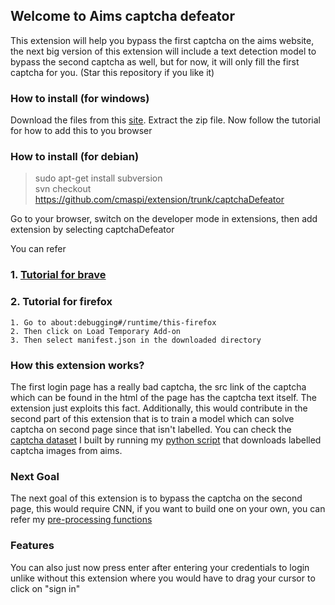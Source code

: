 ## Welcome to Aims captcha defeator

This extension will help you bypass the first captcha on the aims website, the next big version of this extension will include a text detection model to bypass the second captcha as well, but for now, it will only fill the first captcha for you.
(Star this repository if you like it)
### How to install (for windows)

Download the files from this [site](https://downgit.github.io/#/home?url=https://github.com/cmaspi/extension/tree/main/captchaDefeator). Extract  the zip file.
Now follow the tutorial for how to add this to you browser
### How to install (for debian)
> sudo apt-get install subversion     
> svn checkout https://github.com/cmaspi/extension/trunk/captchaDefeator  

Go to your browser, switch on the developer mode in extensions, then add extension by selecting captchaDefeator

You can refer 
### 1. [Tutorial for brave](https://github.com/cmaspi/extension/blob/main/captchaDefeator/tutorials/brave_tutorial.pdf)
### 2. Tutorial for firefox
    1. Go to about:debugging#/runtime/this-firefox
    2. Then click on Load Temporary Add-on
    3. Then select manifest.json in the downloaded directory


### How this extension works?
The first login page has a really bad captcha, the src link of the captcha which can be found in the html of the page has the captcha text itself. The extension just exploits this fact. Additionally, this would contribute in the second part of this extension that is to train a model which can solve captcha on second page since that isn't labelled. You can check the [captcha dataset](https://github.com/cmaspi/extension/tree/main/dos/images) I built by running my [python script](https://github.com/cmaspi/extension/blob/main/dos/getImage.py) that downloads labelled captcha images from aims.
### Next Goal
The next goal of this extension is to bypass the captcha on the second page, this would require CNN, if you want to build one on your own, you can refer my [pre-processing functions](https://github.com/cmaspi/extension/blob/main/initial_phase/total.py)

### Features
You can also just now press enter after entering your credentials to login unlike without this extension where you would have to drag your cursor to click on "sign in"
